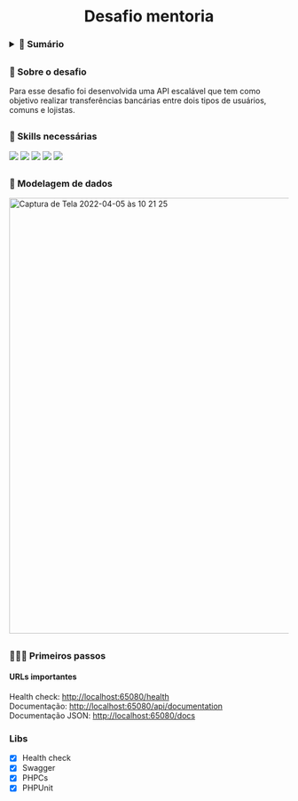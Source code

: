 <div align="center">
 
 # Desafio mentoria 
  
</div>
  
<h3>
<details>

   <summary>
     <b> 📘 Sumário </b> 
   </summary>

   <br>

  [Sobre](#--sobre-o-desafio) <br>
  [Skills necessárias](#-skills-necessárias) <br>
  [Modelagem de dados](#-modelagem-de-dados) <br>
  [Primeiros passos](#-primeiros-passos) <br>

</details>
</h3>


##

### <div> 🧩 Sobre o desafio</div>
Para esse desafio foi desenvolvida uma API escalável que tem como objetivo realizar transferências bancárias entre dois tipos de usuários, comuns e lojistas. 

##

<div>
  
### 🚀 Skills necessárias
<img src="https://img.shields.io/badge/PHP 8.1-777BB4?style=for-the-badge&logo=php&logoColor=white">
<img src="https://img.shields.io/badge/MySQL 8.0-005C84?style=for-the-badge&logo=mysql&logoColor=white">
<img src="https://img.shields.io/badge/Laravel 9.3.0-FF2D20?style=for-the-badge&logo=laravel&logoColor=white">
<img src="https://img.shields.io/badge/Nginx 1.21.6-009639?style=for-the-badge&logo=nginx&logoColor=white">
<img src="https://img.shields.io/badge/Docker-2496ED?style=for-the-badge&logo=docker&logoColor=white">
  
</div>

##
  
<div>

### 🎯 Modelagem de dados
<img width="784" alt="Captura de Tela 2022-04-05 às 10 21 25" src="https://user-images.githubusercontent.com/79329906/162442432-1faa2ec4-3e95-4ea7-80ce-276232aa0d81.png">

</div>
  
##

### 👨🏻‍💻 Primeiros passos

#### URLs importantes
Health check: [http://localhost:65080/health](http://localhost:65080/health) <br>
Documentação: [http://localhost:65080/api/documentation](http://localhost:65080/api/documentation) <br>
Documentação JSON: [http://localhost:65080/docs](http://localhost:65080/api/documentation) <br>

### Libs
- [x] Health check <br>
- [x] Swagger <br>
- [x] PHPCs <br>
- [x] PHPUnit <br>
